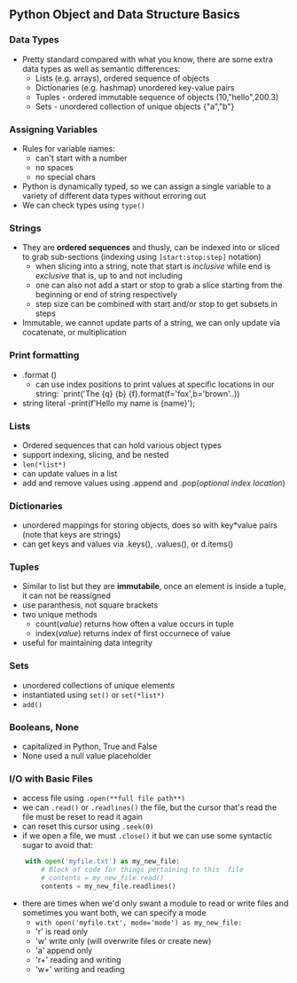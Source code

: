 ## Python Object and Data Structure Basics
### Data Types
* Pretty standard compared with what you know, there are some extra data types as well as semantic differences:
    - Lists (e.g. arrays), ordered sequence of objects
    - Dictionaries (e.g. hashmap) unordered key-value pairs
    - Tuples - ordered immutable sequence of objects (10,"hello",200.3)
    - Sets - unordered collection of unique objects {"a","b"}

### Assigning Variables
* Rules for variable names:
    - can't start with a number
    - no spaces
    - no special chars
* Python is dynamically typed, so we can assign a single variable to a variety of different data types without erroring out
* We can check types using `type()`

### Strings
* They are **ordered sequences** and thusly, can be indexed into or sliced to grab sub-sections (indexing using `[start:stop:step]` notation)
    - when slicing into a string, note that start is *inclusive* while end is *exclusive* that is, up to and not including
    - one can also not add a start or stop to grab a slice starting from the beginning or end of string respectively
    - step size can be combined with start and/or stop to get subsets in steps
* Immutable, we cannot update parts of a string, we can only update via cocatenate, or multiplication

### Print formatting
* .format ()
    - can use index positions to print values at specific locations in our string:
    `print('The {q} {b} {f}.format(f='fox',b='brown'..))
* string literal
    -print(f'Hello my name is {name}');

### Lists
* Ordered sequences that can hold various object types
* support indexing, slicing, and be nested
* `len(*list*)`
* can update values in a list
* add and remove values using .append and .pop(*optional index location*)

### Dictionaries
* unordered mappings for storing objects, does so with key*value pairs (note that keys are strings)
* can get keys and values via .keys(), .values(), or d.items()

### Tuples
* Similar to list but they are **immutabile**, once an element is inside a tuple, it can not be reassigned
* use paranthesis, not square brackets
* two unique methods
    - count(*value*) returns how often a value occurs in tuple
    - index(*value*) returns index of first occurnece of value
* useful for maintaining data integrity

### Sets
* unordered collections of unique elements
* instantiated using `set()` or `set(*list*)`
* `add()`

### Booleans, None
* capitalized in Python, True and False
* None used a null value placeholder

### I/O with Basic Files
* access file using `.open(**full file path**)`
* we can `.read()` or `.readlines()` the file, but the cursor that's read the file must be reset to read it again
* can reset this cursor using `.seek(0)`
* if we open a file, we must `.close()` it but we can use some syntactic sugar to avoid that:
```python
    with open('myfile.txt') as my_new_file:
        # Block of code for things pertaining to this  file
        # contents = my_new_file.read()
        contents = my_new_file.readlines()
```
* there are times when we'd only swant a module to read or write files and sometimes you want both, we can specify a mode
    - `with open('myfile.txt', mode='mode') as my_new_file:`
    - 'r' is read only
    - 'w' write only  (will overwrite files or create new)
    - 'a' append only
    - 'r+' reading and writing
    - 'w+' writing and reading